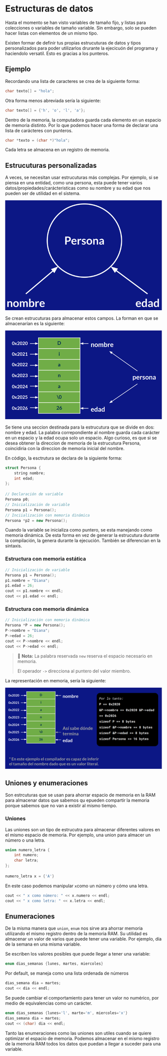 # Estructuras de datos

Hasta el momento se han visto variables de tamaño fijo, y listas para colecciones o variables de tamaño variable. Sin embargo, solo se pueden hacer listas con elementos de un mismo tipo.

Existen formar de definir tus propias estrucuturas de datos y tipos personalizados para poder utilizarlos drurante la ejecicuón del programa y haciendolo versatil. Esto es gracias a los punteros.

## Ejemplo

Recordando una lista de caracteres se crea de la siguiente forma:

```c++
char texto[] = "hola";
```

Otra forma menos abreviada sería la siguiente:

```c++
char texto[] = {'h', 'o', 'l', 'a'};
```

Dentro de la memoria, la computadora guarda cada elemento en un espacio de memoria distinto. Por lo que podemos hacer una forma de declarar una lista de carácteres con punteros.

```c++
char *texto = (char *)"hola";
```

Cada letra se almacena en un registro de memoria.

## Estrucuturas personalizadas

A veces, se necesitan usar estrucuturas más complejas. Por ejemplo, si se piensa en una entidad, como una persona, esta puede tener varios datos/propiedades/carácteristicas como su nombre y su edad que nos pueden ser de utilidad en el sistema.

![Estrucutura Persona](./assets/estructuraPersona.png)

Se crean estrucuturas para almacenar estos campos. La forman en que se almacenarían es la siguiente:

![Espacios de memroa Persona](./assets/memoriaPersona.png)

Se tiene una seccion destinada para la estrucutura que se divide en dos: nombre y edad. La palabra correpondiente al nombre guarda cada carácter en un espacio y la edad ocupa solo un espacio. Algo curioso, es que si se desea obtener la direccion de memoria de la estrucutura Persona, coincidiria con la direccion de memoria inicial del nombre.

En código, la esctrutura se declara de la siguiente forma:

```c++
struct Persona {
    string nombre;
    int edad;
};

// Declaración de variable
Persona p0;
// Inicialización de variable
Persona p1 = Persona();
// Inciialización con memoria dinámica
Persona *p2 = new Persona();
```

Cuando la variable se inicializa como puntero, se esta manejando como memoria dinámica. De esta forma en vez de generar la estrucutura durante la compilación, la genera durante la ejecución. También se diferencian en la sintaxis.

### Estructura con memoria estática

```c++
// Inicialización de variable
Persona p1 = Persona();
p1.nombre = "Diana";
p1.edad = 26;
cout << p1.nombre << endl;
cout << p1.edad << endl;
```

### Estructura con memoria dinámica

```c++
// Inicialización con memoria dinámica
Persona *P = new Persona();
P->nombre = "Diana";
P->edad = 26;
cout << P->nombre << endl;
cout << P->edad << endl;
```

> 📝 **Nota:** La palabra reservada `new` reserva el espacio necesario en memoria.
>
> El operador `->` direcciona al puntero del valor miembro.

La representación en memoria, sería la siguiente:

![Explicación ejemplo](./assets/explicacionEjemploPersona.png)

## Uniones y enumeraciones

Son estrcuturas que se usan para ahorrar espacio de memoria en la RAM para almacenar datos que sabemos qu epueden compartir la memoria porque sabemos que no van a existir al mismo tiempo.

### Uniones

Las uniones son un tipo de estrucutra para almacenar diferentes valores en el mismo espacio de memoria. Por ejemplo, una union para almacer un número o una letra.

```c++
union numero_letra {
    int numero;
    char letra;
};

numero_letra x = {'A'}
```

En este caso podemos manipular `x`como un número y cómo una letra.

```c++
cout << " x como número: " << x.numero << endl;
cout << " x como letra: " << x.letra << endl;
```

## Enumeraciones

De la misma manera que `union`, `enum` nos sirve ara ahorrar memoria utilizando el mismo registro dentro de la memoria RAM. Su utilidad es almacenar un valor de varios que puede tener una variable. Por ejemplo, día de la semana en una misma variable.

Se escriben los valores posibles que puede llegar a tener una variable:

```c++
enum dias_semanas {lunes, martes, miercoles}
```

Por default, se maneja como una lista ordenada de números

```c++
dias_semana dia = martes;
cout << dia << endl;
```

Se puede cambiar el comportamiento para tener un valor no numérico, por medio de equivalencias como un carácter.

```c++
enum dias_semanas {lunes='l', marte='m', miercoles='x'}
dias_semana dia = martes;
cout << (char) dia << endl;
```

Tanto las enumeraciones como las uniones son utiles cuando se quiere optimizar el espacio de memoria. Podemos almacenar en el mismo registro de la memoria RAM todos los datos que puedan a llegar a suceder para una variable.

